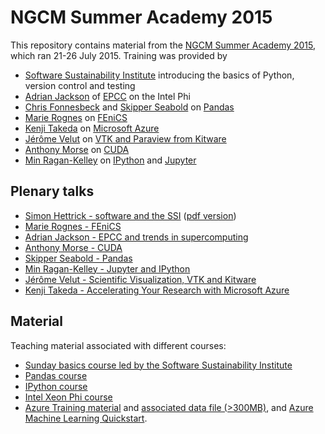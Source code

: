 # NGCM Summer Academy 2015

This repository contains material from the [NGCM Summer Academy 2015](http://ngcm.soton.ac.uk/summer-academy/), which ran 21-26 July 2015. Training was provided by

* [Software Sustainability Institute](http://software.ac.uk/) introducing the basics of Python, version control and testing
* [Adrian Jackson](https://www.epcc.ed.ac.uk/about/staff/mr-adrian-jackson) of [EPCC](https://www.epcc.ed.ac.uk/) on the Intel Phi
* [Chris Fonnesbeck](https://github.com/fonnesbeck) and [Skipper Seabold](http://jseabold.net/) on [Pandas](http://pandas.pydata.org/)
* [Marie Rognes](http://home.simula.no/~meg/) on [FEniCS](http://fenicsproject.org/)
* [Kenji Takeda](http://research.microsoft.com/en-us/people/kenjitak/) on [Microsoft Azure](http://azure.microsoft.com/en-gb/)
* [Jérôme Velut](http://www.kitware.com/company/team/velut.html) on [VTK and Paraview from Kitware](http://www.kitware.com/)
* [Anthony Morse](http://fostsvn.uopnet.plymouth.ac.uk/amorse/) on [CUDA](http://www.nvidia.com/object/cuda_home_new.html)
* [Min Ragan-Kelley](https://github.com/minrk) on [IPython](http://ipython.org/) and [Jupyter](https://jupyter.org/)

## Plenary talks

* [Simon Hettrick - software and the SSI](https://github.com/ngcm/summer-academy-2015/blob/master/plenary-talks/Software-Sustainability-Institute-Simon-Hettrick.pptx) ([pdf version](https://github.com/ngcm/summer-academy-2015/blob/master/plenary-talks/Software-Sustainability-Institute-Simon-Hettrick.pdf))
* [Marie Rognes - FEniCS](https://github.com/ngcm/summer-academy-2015/blob/master/plenary-talks/FEniCS-Marie-Rognes.pdf)
* [Adrian Jackson - EPCC and trends in supercomputing](https://github.com/ngcm/summer-academy-2015/blob/master/plenary-talks/EPCC-NGCM-2015.pdf)
* [Anthony Morse - CUDA](https://github.com/ngcm/summer-academy-2015/blob/master/plenary-talks/CUDA-intro.pdf)
* [Skipper Seabold - Pandas](https://github.com/fonnesbeck/ngcm_pandas_course/blob/master/notebooks/pandas_slides.ipynb)
* [Min Ragan-Kelley - Jupyter and IPython](https://github.com/ngcm/summer-academy-2015/blob/master/plenary-talks/JupyterNGCMBuilds.pdf)
* [Jérôme Velut - Scientific Visualization, VTK and Kitware](https://github.com/ngcm/summer-academy-2015/blob/master/plenary-talks/141216-HM2014.Kitware.pdf)
* [Kenji Takeda - Accelerating Your Research with Microsoft Azure](http://www.slideshare.net/Azure4Research/accelerating-your-research-with-microsoft-azure-june-2015)

## Material

Teaching material associated with different courses:

* [Sunday basics course led by the Software Sustainability Institute](https://github.com/softwaresaved/NGCMGSoton-2015-06-21)
* [Pandas course](https://github.com/fonnesbeck/ngcm_pandas_course)
* [IPython course](https://github.com/jupyter/ngcm-tutorial)
* [Intel Xeon Phi course](http://www.archer.ac.uk/training/course-material/2015/06/xeonphi_soton/index.php)
* [Azure Training material](http://research.microsoft.com/en-us/projects/azure/training.aspx) and [associated data file (>300MB)](http://research.microsoft.com/en-us/UM/redmond/projects/azure/Azure-training-course-0.76.zip), and [Azure Machine Learning Quickstart](http://azure.microsoft.com/en-us/documentation/services/machine-learning/).
